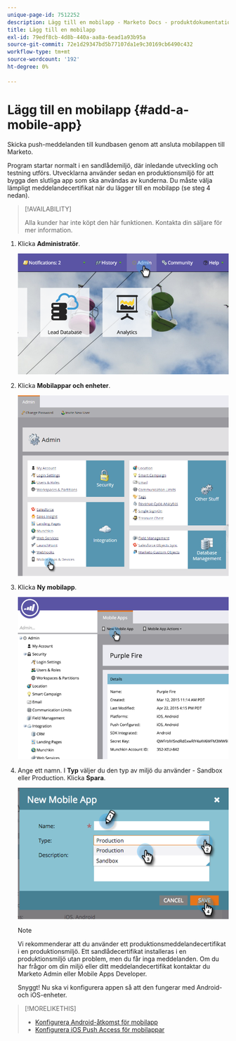 ```yaml
---
unique-page-id: 7512252
description: Lägg till en mobilapp - Marketo Docs - produktdokumentation
title: Lägg till en mobilapp
exl-id: 79edf8cb-4d8b-440a-aa8a-6ead1a93b95a
source-git-commit: 72e1d29347bd5b77107da1e9c30169cb6490c432
workflow-type: tm+mt
source-wordcount: '192'
ht-degree: 0%

---
```


# Lägg till en mobilapp {#add-a-mobile-app}

Skicka push-meddelanden till kundbasen genom att ansluta mobilappen till Marketo.

Program startar normalt i en sandlådemiljö, där inledande utveckling och testning utförs. Utvecklarna använder sedan en produktionsmiljö för att bygga den slutliga app som ska användas av kunderna. Du måste välja lämpligt meddelandecertifikat när du lägger till en mobilapp (se steg 4 nedan).

>[!AVAILABILITY]
>
>
>Alla kunder har inte köpt den här funktionen. Kontakta din säljare för mer information.

1. Klicka **Administratör**.

   ![](assets/image2015-4-22-16-3a12-3a32.png)

1. Klicka **Mobilappar och enheter**.

   ![](assets/image2016-1-12-15-3a42-3a30.png)

1. Klicka **Ny mobilapp**.

   ![](assets/image2015-4-22-16-3a17-3a15.png)

1. Ange ett namn. I **Typ** väljer du den typ av miljö du använder - Sandbox eller Production. Klicka **Spara**.

   ![](assets/image2015-11-18-15-3a52-3a15.png)

   >[!NOTE]
   >
   >Vi rekommenderar att du använder ett produktionsmeddelandecertifikat i en produktionsmiljö. Ett sandlådecertifikat installeras i en produktionsmiljö utan problem, men du får inga meddelanden. Om du har frågor om din miljö eller ditt meddelandecertifikat kontaktar du Marketo Admin eller Mobile Apps Developer.

   Snyggt! Nu ska vi konfigurera appen så att den fungerar med Android- och iOS-enheter.

>[!MORELIKETHIS]
>
>* [Konfigurera Android-åtkomst för mobilapp](/help/marketo/product-docs/mobile-marketing/admin/configure-mobile-app-android-push-access.md)
>* [Konfigurera iOS Push Access för mobilappar](/help/marketo/product-docs/mobile-marketing/admin/configure-mobile-app-ios-push-access.md)

